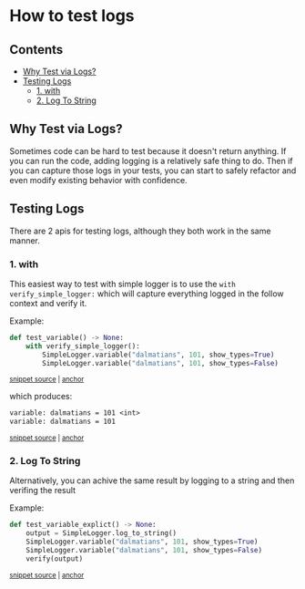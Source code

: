 # How to test logs

<!-- toc -->
## Contents

  * [Why Test via Logs?](#why-test-via-logs)
  * [Testing Logs](#testing-logs)
    * [1. with](#1-with)
    * [2. Log To String](#2-log-to-string)<!-- endToc -->

## Why Test via Logs?

Sometimes code can be hard to test because it doesn't return anything.
If you can run the code, adding logging is a relatively safe thing to do. 
Then if you can capture those logs in your tests, you can start to safely refactor and even modify existing behavior with confidence.


## Testing Logs

There are 2 apis for testing logs, although they both work in the same manner.
### 1. with

This easiest way to test with simple logger is to use the  `with verify_simple_logger:` which will
capture everything logged in the follow context and verify it. 

Example:

<!-- snippet: verify_simple_logger_example -->
<a id='snippet-verify_simple_logger_example'></a>
```py
def test_variable() -> None:
    with verify_simple_logger():
        SimpleLogger.variable("dalmatians", 101, show_types=True)
        SimpleLogger.variable("dalmatians", 101, show_types=False)
```
<sup><a href='/tests/test_simple_logger.py#L76-L83' title='Snippet source file'>snippet source</a> | <a href='#snippet-verify_simple_logger_example' title='Start of snippet'>anchor</a></sup>
<!-- endSnippet -->

which produces:

<!-- snippet: test_simple_logger.test_variable.approved.txt -->
<a id='snippet-test_simple_logger.test_variable.approved.txt'></a>
```txt
variable: dalmatians = 101 <int>
variable: dalmatians = 101
```
<sup><a href='/tests/approved_files/test_simple_logger.test_variable.approved.txt#L1-L2' title='Snippet source file'>snippet source</a> | <a href='#snippet-test_simple_logger.test_variable.approved.txt' title='Start of snippet'>anchor</a></sup>
<!-- endSnippet -->

### 2. Log To String

Alternatively, you can achive the same result by logging to a string and then verifing the result

Example:

<!-- snippet: verify_simple_logger_long_example -->
<a id='snippet-verify_simple_logger_long_example'></a>
```py
def test_variable_explict() -> None:
    output = SimpleLogger.log_to_string()
    SimpleLogger.variable("dalmatians", 101, show_types=True)
    SimpleLogger.variable("dalmatians", 101, show_types=False)
    verify(output)
```
<sup><a href='/tests/test_simple_logger.py#L86-L94' title='Snippet source file'>snippet source</a> | <a href='#snippet-verify_simple_logger_long_example' title='Start of snippet'>anchor</a></sup>
<!-- endSnippet -->

